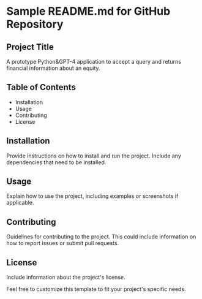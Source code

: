 # Sample README.md for GitHub Repository

## Project Title
A prototype Python&GPT-4 application to accept a query and returns financial information about an equity.

## Table of Contents
- Installation
- Usage
- Contributing
- License

## Installation
Provide instructions on how to install and run the project. Include any dependencies that need to be installed.

## Usage
Explain how to use the project, including examples or screenshots if applicable.

## Contributing
Guidelines for contributing to the project. This could include information on how to report issues or submit pull requests.

## License
Include information about the project's license.

Feel free to customize this template to fit your project's specific needs.